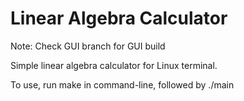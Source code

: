 # Linear Algebra Calculator

Note: Check GUI branch for GUI build

Simple linear algebra calculator for Linux terminal. 

To use, run make in command-line, followed by ./main 
